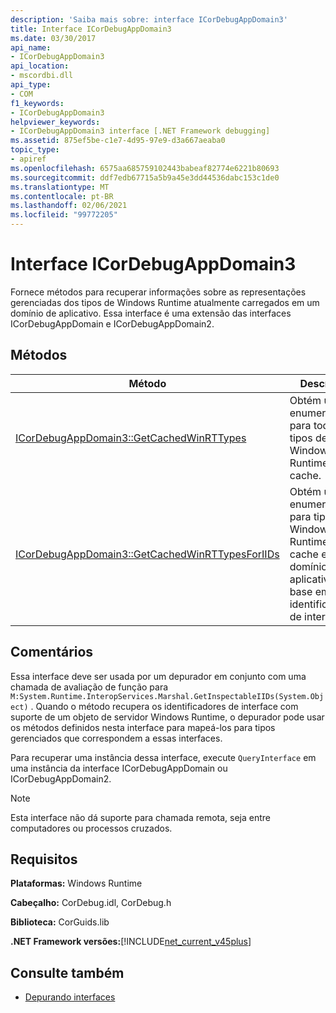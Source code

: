 ```yaml
---
description: 'Saiba mais sobre: interface ICorDebugAppDomain3'
title: Interface ICorDebugAppDomain3
ms.date: 03/30/2017
api_name:
- ICorDebugAppDomain3
api_location:
- mscordbi.dll
api_type:
- COM
f1_keywords:
- ICorDebugAppDomain3
helpviewer_keywords:
- ICorDebugAppDomain3 interface [.NET Framework debugging]
ms.assetid: 875ef5be-c1e7-4d95-97e9-d3a667aeaba0
topic_type:
- apiref
ms.openlocfilehash: 6575aa685759102443babeaf82774e6221b80693
ms.sourcegitcommit: ddf7edb67715a5b9a45e3dd44536dabc153c1de0
ms.translationtype: MT
ms.contentlocale: pt-BR
ms.lasthandoff: 02/06/2021
ms.locfileid: "99772205"
---
```

# <a name="icordebugappdomain3-interface"></a>Interface ICorDebugAppDomain3

Fornece métodos para recuperar informações sobre as representações gerenciadas dos tipos de Windows Runtime atualmente carregados em um domínio de aplicativo. Essa interface é uma extensão das interfaces ICorDebugAppDomain e ICorDebugAppDomain2.  
  
## <a name="methods"></a>Métodos  
  
|Método|Descrição|  
|------------|-----------------|  
|[ICorDebugAppDomain3::GetCachedWinRTTypes](icordebugappdomain3-getcachedwinrttypes-method.md)|Obtém um enumerador para todos os tipos de Windows Runtime em cache.|  
|[ICorDebugAppDomain3::GetCachedWinRTTypesForIIDs](icordebugappdomain3-getcachedwinrttypesforiids-method.md)|Obtém um enumerador para tipos de Windows Runtime em cache em um domínio de aplicativo com base em seus identificadores de interface.|  
  
## <a name="remarks"></a>Comentários  

 Essa interface deve ser usada por um depurador em conjunto com uma chamada de avaliação de função para `M:System.Runtime.InteropServices.Marshal.GetInspectableIIDs(System.Object)` . Quando o método recupera os identificadores de interface com suporte de um objeto de servidor Windows Runtime, o depurador pode usar os métodos definidos nesta interface para mapeá-los para tipos gerenciados que correspondem a essas interfaces.  
  
 Para recuperar uma instância dessa interface, execute `QueryInterface` em uma instância da interface ICorDebugAppDomain ou ICorDebugAppDomain2.  
  
> [!NOTE]
> Esta interface não dá suporte para chamada remota, seja entre computadores ou processos cruzados.  
  
## <a name="requirements"></a>Requisitos  

 **Plataformas:** Windows Runtime  
  
 **Cabeçalho:** CorDebug.idl, CorDebug.h  
  
 **Biblioteca:** CorGuids.lib  
  
 **.NET Framework versões:**[!INCLUDE[net_current_v45plus](../../../../includes/net-current-v45plus-md.md)]  
  
## <a name="see-also"></a>Consulte também

- [Depurando interfaces](debugging-interfaces.md)
